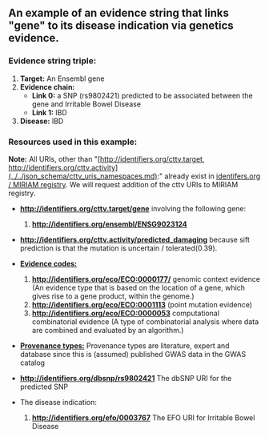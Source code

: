 ## An example of an evidence string that links "gene" to its disease indication via genetics evidence.

### Evidence string triple:

1. **Target:** An Ensembl gene
3. **Evidence chain:**
	- **Link 0:** a SNP (rs9802421) predicted to be associated between the gene and Irritable Bowel Disease
	- **Link 1:** IBD
4. **Disease:** IBD

### Resources used in this example:

**Note:** All URIs, other than "[http://identifiers.org/cttv.target, http://identifiers.org/cttv.activity](../../json_schema/cttv_uris_namespaces.md):" already exist in [identifers.org / MIRIAM registry](http://www.ebi.ac.uk/miriam/main/collections/). We will request addition of the cttv URIs to MIRIAM registry.

- **http://identifiers.org/cttv.target/gene** involving the following gene:
	1. 	**http://identifiers.org/ensembl/ENSG9023124**

- **http://identifiers.org/cttv.activity/predicted_damaging** because sift prediction is that the mutation is uncertain / tolerated(0.39).

- [**Evidence codes:**](../../json_schema/project_tracker.md)
	1. 	**http://identifiers.org/eco/ECO:0000177/** genomic context evidence (An evidence type that is based on the location of a gene, which gives rise to a gene product, within the genome.)
	1. **http://identifiers.org/eco/ECO:0001113** (point mutation evidence)	
	1. **http://identifiers.org/eco/ECO:0000053** computational combinatorial evidence (A type of combinatorial analysis where data are combined and evaluated by an algorithm.)

- [**Provenance types:**](../../json_schema/cttv_uris_namespaces.md) Provenance types are literature, expert and database since this is (assumed) published GWAS data in the GWAS catalog
	
- **http://identifiers.org/dbsnp/rs9802421** The dbSNP URI for the predicted SNP

- The disease indication:

	1. **http://identifiers.org/efo/0003767** The EFO URI for Irritable Bowel Disease
